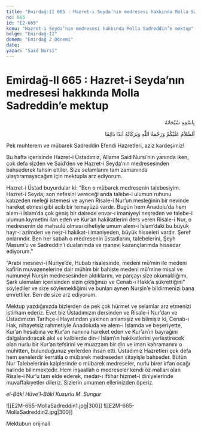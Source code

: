 ```yaml
---
title: "Emirdağ-II 665 : Hazret-i Seyda’nın medresesi hakkında Molla Sadreddin’e mektup"
no: 665
id: "E2-665"
konu: "Hazret-i Seyda’nın medresesi hakkında Molla Sadreddin’e mektup"
bolge: "Emirdağ-II"
donem: "Emirdağ 2 Dönemi"
date: 
yazar: "Said Nursî"
---
```


# Emirdağ-II 665 : Hazret-i Seyda’nın medresesi hakkında Molla Sadreddin’e mektup

<p class="arabic" dir="rtl" title="Meal: “Her türlü noksan sıfatlardan yüce olan Allah’ın adıyla.”">بِاسْمِهِ سُبْحَانَهُ</p>

<p class="arabic" dir="rtl" title="Meal: “Allah’ın selâmı, rahmeti ve bereketleri, ebedî ve dâimî olarak üzerinize olsun.”">اَلسَّلاَمُ عَلَيْكُمْ وَرَحْمَةُ اللّٰهِ وَبَرَكَاتُهُ اَبَدًا دَائِمًا</p>

Pek muhterem ve mübarek Sadreddin Efendi Hazretleri, aziz kardeşimiz!

Bu hafta içerisinde Hazret-i Üstadımız, Allame Said Nursi’nin yanında iken, çok defa sizden ve Said’den ve Hazret-i Seyda’nın medresesinden bahsederek tahsin ettiler. Size selamlarını tam zamanında ulaştıramayacağım için mektupla arz ediyorum.

Hazret-i Üstad buyurdular ki: “Ben o mübarek medresenin talebesiyim. Hazret-i Seyda, son nefesini vereceği anda talebe-i ulumun ruhunu kabzeden meleği istemesi ve aynen Risale-i Nur’un mesleğinin bir nevinde hareket etmesi gibi acib bir temayüzü vardır. Bugün hem Anadolu’da hem alem-i İslam’da çok geniş bir dairede envar-ı imaniyeyi neşreden ve talebe-i ulumun kıymetini ilan eden ve Kur’an hakikatlerini ders veren Risale-i Nur, o medresenin de mahsulü olması cihetiyle umum alem-i İslam’daki bu büyük hayr-ı azimden ve neşr-i hakikat-i imaniyeden, büyük hisseleri vardır. Şeref onlarındır. Ben her sabah o medresenin üstadlarını, talebelerini, Şeyh Masum’u ve Sadreddin’i dualarımda ve manevi kazançlarımda hissedar ediyorum.”

“Arabi mesnevi-i Nuriye’de, Hubab risalesinde, medeni mü’min ile medeni kafirin muvazenelerine dair mühim bir bahiste medeni mü’mine misal ve numuneyi Nurşin medresesinden aldıklarını, ve parçayı size okumaklığımı, Şark ulemaları içerisinden sizin çıktığınızı ve Cenab-ı Hakk’a şükrettiğini” söylediler ve size söylemekliğimi ve bunları aynen Nurşin’e bildirmenizi bana emrettiler. Ben de size arz ediyorum.

Mektup yazdığınızda bizlerden de pek çok hürmet ve selamlar arz etmenizi istirham ederiz. Evet biz Üstadımızın dersinden ve Risale-i Nur’dan ve Üstadımızın Tarihçe-i Hayatından yakinen anlamışız ve bilmişiz ki, Cenab-ı Hak, nihayetsiz rahmetiyle Anadoluda ve alem-i İslamda ve beşeriyette, Kur’an hesabına ve Kur’an namına hareket eden ve Kur’an’ın bayrağını dalgalandıracak akıl ve kalblerde din-i İslam’ın hakikatlerini yerleştirecek olan nurlu bir Kur’an tefsirini ve muazzam bir din ve iman kahramanını o muhitten, bulunduğunuz yerlerden ihsan etti. Üstadımız Hazretleri çok defa hem senelerdir kerratla o mübarek medreseden sitayişle bahseder. Bütün Nur Talebelerinin kalplerinde o mübarek medreseler, nurlu birer irfan ocağı halinde bilinmektedir. Hem inşaallah o medreseler kendi öz malları olan Risale-i Nur’u tam elde ederek, medar-ı iftihar hizmet-i diniyelerinde muvaffakıyetler dileriz. Sizlerin umumen ellerinizden öperiz.

*el-Bâkî Hüve’l-Bâkî*
*Kusurlu*
*M. Sungur*

![[E2M-665-MollaSadreddin1.jpg|300]]
![[E2M-665-MollaSadreddin2.jpg|300]]


Mektubun orijinali
